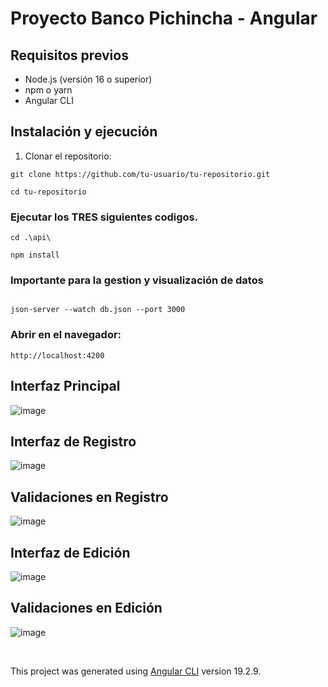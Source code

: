 # Proyecto Banco Pichincha - Angular

## Requisitos previos
- Node.js (versión 16 o superior)
- npm o yarn
- Angular CLI

## Instalación y ejecución

1. Clonar el repositorio:
```
git clone https://github.com/tu-usuario/tu-repositorio.git
```
```
cd tu-repositorio
```


### Ejecutar los TRES siguientes codigos.

```
cd .\api\
```

```
npm install
```

### Importante para la gestion y visualización de datos

```

json-server --watch db.json --port 3000 

```

### Abrir en el navegador:

```
http://localhost:4200
```

## Interfaz Principal

![image](https://github.com/user-attachments/assets/46b38e19-4c7b-4062-bd68-a118f0151295)



## Interfaz de Registro

![image](https://github.com/user-attachments/assets/f2045678-2348-490d-87aa-4d3211ed759d)

## Validaciones en Registro

![image](https://github.com/user-attachments/assets/a80802db-971c-4799-98d1-61b93a039764)


## Interfaz de Edición

![image](https://github.com/user-attachments/assets/e8fb7c50-8577-4456-81f9-14edc0b42e5f)

## Validaciones en Edición

![image](https://github.com/user-attachments/assets/84e37cd5-e431-4ad5-b199-fe593516429b)


<br>


This project was generated using [Angular CLI](https://github.com/angular/angular-cli) version 19.2.9.
